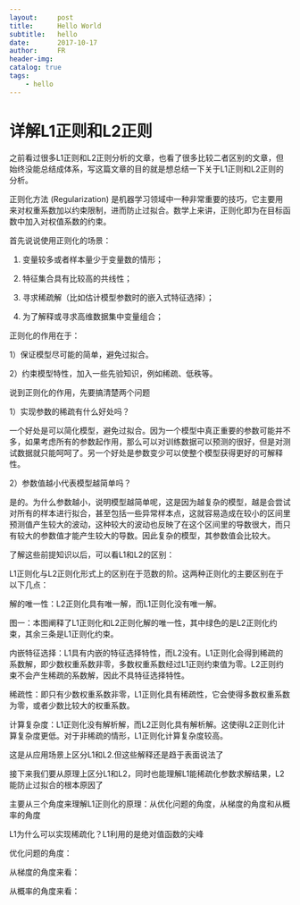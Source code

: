 ```yaml
---
layout:     post
title:      Hello World
subtitle:   hello
date:       2017-10-17
author:     FR
header-img: 
catalog: true
tags:
    - hello
---
```

# 详解L1正则和L2正则

之前看过很多L1正则和L2正则分析的文章，也看了很多比较二者区别的文章，但始终没能总结成体系，写这篇文章的目的就是想总结一下关于L1正则和L2正则的分析。

正则化方法 (Regularization) 是机器学习领域中一种非常重要的技巧，它主要用来对权重系数加以约束限制，进而防止过拟合。数学上来讲，正则化即为在目标函数中加入对权值系数的约束。



首先说说使用正则化的场景：

1. 变量较多或者样本量少于变量数的情形；

2. 特征集合具有比较高的共线性；

3. 寻求稀疏解（比如估计模型参数时的嵌入式特征选择）；

4. 为了解释或寻求高维数据集中变量组合；

正则化的作用在于：

1）保证模型尽可能的简单，避免过拟合。

2）约束模型特性，加入一些先验知识，例如稀疏、低秩等。

说到正则化的作用，先要搞清楚两个问题

1）实现参数的稀疏有什么好处吗？

一个好处是可以简化模型，避免过拟合。因为一个模型中真正重要的参数可能并不多，如果考虑所有的参数起作用，那么可以对训练数据可以预测的很好，但是对测试数据就只能呵呵了。另一个好处是参数变少可以使整个模型获得更好的可解释性。

2）参数值越小代表模型越简单吗？

是的。为什么参数越小，说明模型越简单呢，这是因为越复杂的模型，越是会尝试对所有的样本进行拟合，甚至包括一些异常样本点，这就容易造成在较小的区间里预测值产生较大的波动，这种较大的波动也反映了在这个区间里的导数很大，而只有较大的参数值才能产生较大的导数。因此复杂的模型，其参数值会比较大。



了解这些前提知识以后，可以看L1和L2的区别：

L1正则化与L2正则化形式上的区别在于范数的阶。这两种正则化的主要区别在于以下几点：

解的唯一性：L2正则化具有唯一解，而L1正则化没有唯一解。




图一：本图阐释了L1正则化和L2正则化解的唯一性，其中绿色的是L2正则化约束，其余三条是L1正则化约束。

内嵌特征选择：L1具有内嵌的特征选择特性，而L2没有。L1正则化会得到稀疏的系数解，即少数权重系数非零，多数权重系数经过L1正则约束值为零。L2正则约束不会产生稀疏的系数解，因此不具特征选择特性。

稀疏性：即只有少数权重系数非零，L1正则化具有稀疏性，它会使得多数权重系数为零，或者少数比较大的权重系数。

计算复杂度：L1正则化没有解析解，而L2正则化具有解析解。这使得L2正则化计算复杂度更低。对于非稀疏的情形，L1正则化计算复杂度较高。



这是从应用场景上区分L1和L2.但这些解释还是趋于表面说法了

接下来我们要从原理上区分L1和L2，同时也能理解L1能稀疏化参数求解结果，L2能防止过拟合的根本原因了

主要从三个角度来理解L1正则化的原理：从优化问题的角度，从梯度的角度和从概率的角度



L1为什么可以实现稀疏化？L1利用的是绝对值函数的尖峰



优化问题的角度：



从梯度的角度来看：







从概率的角度来看：






